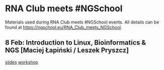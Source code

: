 # RNA Club meets #NGSchool

Materials used during RNA Club meets #NGSchool events. All details can be found at https://ngschool.eu/RNA_Club_meets_NGSchool.

## 8 Feb: Introduction to Linux, Bioinformatics & NGS [Maciej Łapiński / Leszek Pryszcz]

[slides](http://bit.ly/RNAClub1)
[workshop](http://bit.ly/2BfflqI)
